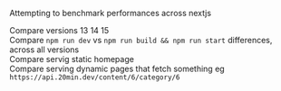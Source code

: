 Attempting to benchmark performances across nextjs

Compare versions 13 14 15  
Compare `npm run dev` vs `npm run build && npm run start` differences, across all versions  
Compare servig static homepage  
Compare serving dynamic pages that fetch something eg `https://api.20min.dev/content/6/category/6`
